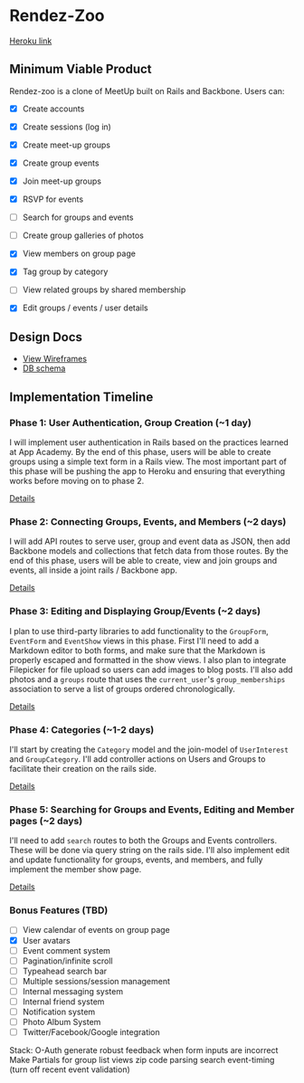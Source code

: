 # Rendez-Zoo

[Heroku link][heroku]

[heroku]: http://rendez-zoo.herokuapp.com

## Minimum Viable Product
Rendez-zoo is a clone of MeetUp built on Rails and Backbone. Users can:

<!-- This is a Markdown checklist. Use it to keep track of your progress! -->

- [x] Create accounts
- [x] Create sessions (log in)
- [x] Create meet-up groups
- [x] Create group events
- [x] Join meet-up groups
- [x] RSVP for events
- [ ] Search for groups and events
- [ ] Create group galleries of photos
- [X] View members on group page
- [X] Tag group by category
- [ ] View related groups by shared membership
- [X] Edit groups / events / user details


## Design Docs
* [View Wireframes][views]
* [DB schema][schema]

[views]: ./docs/views.md
[schema]: ./docs/schema.md

## Implementation Timeline

### Phase 1: User Authentication, Group Creation (~1 day)
I will implement user authentication in Rails based on the practices learned at
App Academy. By the end of this phase, users will be able to create groups using
a simple text form in a Rails view. The most important part of this phase will
be pushing the app to Heroku and ensuring that everything works before moving on
to phase 2.

[Details][phase-one]

### Phase 2: Connecting Groups, Events, and Members (~2 days)
I will add API routes to serve user, group and event data as JSON, then add
Backbone models and collections that fetch data from those routes. By the end of
this phase, users will be able to create, view and join groups and events, all
inside a joint rails / Backbone app.

[Details][phase-two]

### Phase 3: Editing and Displaying Group/Events (~2 days)
I plan to use third-party libraries to add functionality to the `GroupForm`,
`EventForm` and `EventShow` views in this phase. First I'll need to add a
Markdown editor to both forms, and make sure that the Markdown is properly
escaped and formatted in the show views. I also plan to integrate Filepicker
for file upload so users can add images to blog posts. I'll also add photos and
a `groups` route that uses the `current_user`'s `group_memberships` association
to serve a list of groups ordered chronologically.

[Details][phase-three]

### Phase 4: Categories (~1-2 days)
I'll start by creating the `Category` model and the join-model of `UserInterest`
and `GroupCategory`. I'll add controller actions on Users and Groups to
facilitate their creation on the rails side.

[Details][phase-four]

### Phase 5: Searching for Groups and Events, Editing and Member pages (~2 days)
I'll need to add `search` routes to both the Groups and Events controllers.
These will be done via query string on the rails side. I'll also implement edit
and update functionality for groups, events, and members, and fully implement
the member show page.

[Details][phase-five]

### Bonus Features (TBD)
- [ ] View calendar of events on group page
- [X] User avatars
- [ ] Event comment system
- [ ] Pagination/infinite scroll
- [ ] Typeahead search bar
- [ ] Multiple sessions/session management
- [ ] Internal messaging system
- [ ] Internal friend system
- [ ] Notification system
- [ ] Photo Album System
- [ ] Twitter/Facebook/Google integration

[phase-one]: ./docs/phases/phase1.md
[phase-two]: ./docs/phases/phase2.md
[phase-three]: ./docs/phases/phase3.md
[phase-four]: ./docs/phases/phase4.md
[phase-five]: ./docs/phases/phase5.md



Stack:
O-Auth
generate robust feedback when form inputs are incorrect
Make Partials for group list views
zip code parsing
search
event-timing (turn off recent event validation)
